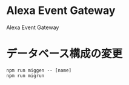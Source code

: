# Alexa Event Gateway
Alexa Event Gateway

# データベース構成の変更
```
npm run miggen -- [name]
npm run migrun
```
